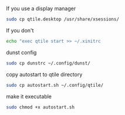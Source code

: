 If you use a display manager
```bash
sudo cp qtile.desktop /usr/share/xsessions/
```
If you don't
```bash
echo "exec qtile start >> ~/.xinitrc
```
dunst config 
```bash
sudo cp dunstrc ~/.config/dunst/
```
copy autostart to qtile directory
```bash
sudo cp autostart.sh ~/.config/qtile/
```
 make it executable 
```bash
sudo chmod +x autostart.sh
```
